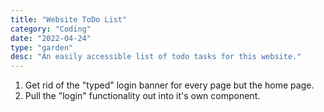 ```yaml
---
title: "Website ToDo List"
category: "Coding"
date: "2022-04-24"
type: "garden"
desc: "An easily accessible list of todo tasks for this website."
---
```


1. Get rid of the "typed" login banner for every page but the home page.
2. Pull the "login" functionality out into it's own component.
